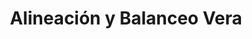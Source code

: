 ---
title: "Alineación y Balanceo Vera"
url: /guayaquil/alineacion-y-balanceo-vera/
shop: Autowerkstatt
---